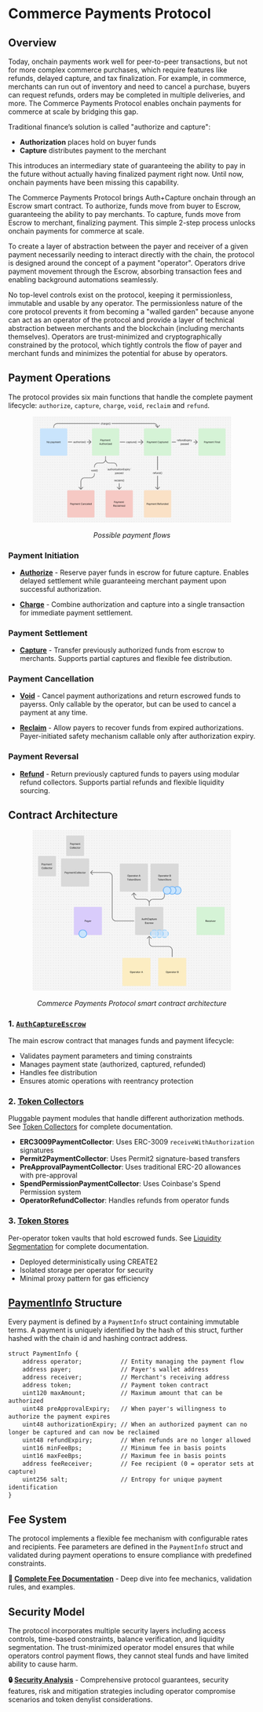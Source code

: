 # Commerce Payments Protocol
## Overview

Today, onchain payments work well for peer-to-peer transactions, but not for more complex commerce purchases, which require features like refunds, delayed capture, and tax finalization. For example, in commerce, merchants can run out of inventory and need to cancel a purchase, buyers can request refunds, orders may be completed in multiple deliveries, and more. The Commerce Payments Protocol enables onchain payments for commerce at scale by bridging this gap.

Traditional finance’s solution is called "authorize and capture":
- **Authorization** places hold on buyer funds
- **Capture** distributes payment to the merchant

This introduces an intermediary state of guaranteeing the ability to pay in the future without actually having finalized payment right now. Until now, onchain payments have been missing this capability.

The Commerce Payments Protocol brings Auth+Capture onchain through an Escrow smart contract. To authorize, funds move from buyer to Escrow, guaranteeing the ability to pay merchants. To capture, funds move from Escrow to merchant, finalizing payment. This simple 2-step process unlocks onchain payments for commerce at scale.

To create a layer of abstraction between the payer and receiver of a given payment necessarily needing to interact directly with the chain, the protocol is designed around the concept of a payment "operator". Operators drive payment movement through the Escrow, absorbing transaction fees and enabling background automations seamlessly.

 No top-level controls exist on the protocol, keeping it permissionless, immutable and usable by any operator. The permissionless nature of the core protocol prevents it from becoming a "walled garden" because anyone can act as an operator of the protocol and provide a layer of technical abstraction between merchants and the blockchain (including merchants themselves). Operators are trust-minimized and cryptographically constrained by the protocol, which tightly controls the flow of payer and merchant funds and minimizes the potential for abuse by operators.


## Payment Operations

The protocol provides six main functions that handle the complete payment lifecycle: `authorize`, `capture`, `charge`, `void`, `reclaim` and `refund`.

<div align="center">
  <img src="diagrams/PaymentLifecycleDiagram.png" alt="Payment Lifecycle Diagram" width="80%">
  <p><em>Possible payment flows</em></p>
</div>

### Payment Initiation
- **[Authorize](operations/Authorize.md)** - Reserve payer funds in escrow for future capture. Enables delayed settlement while guaranteeing merchant payment upon successful authorization.

- **[Charge](operations/Charge.md)** - Combine authorization and capture into a single transaction for immediate payment settlement.

### Payment Settlement  
- **[Capture](operations/Capture.md)** - Transfer previously authorized funds from escrow to merchants. Supports partial captures and flexible fee distribution.

### Payment Cancellation
- **[Void](operations/Void.md)** - Cancel payment authorizations and return escrowed funds to payerss. Only callable by the operator, but can be used to cancel a payment at any time.

- **[Reclaim](operations/Reclaim.md)** - Allow payers to recover funds from expired authorizations. Payer-initiated safety mechanism callable only after authorization expiry.

### Payment Reversal
- **[Refund](operations/Refund.md)** - Return previously captured funds to payers using modular refund collectors. Supports partial refunds and flexible liquidity sourcing.


## Contract Architecture

<div align="center">
  <img src="diagrams/ContractsArchitecture.png" alt="Contracts Architecture Diagram" width="80%">
  <p><em>Commerce Payments Protocol smart contract architecture</em></p>
</div>

### 1. [`AuthCaptureEscrow`](../src/AuthCaptureEscrow.sol)
The main escrow contract that manages funds and payment lifecycle:
- Validates payment parameters and timing constraints
- Manages payment state (authorized, captured, refunded)
- Handles fee distribution
- Ensures atomic operations with reentrancy protection

### 2. [Token Collectors](TokenCollectors.md)
Pluggable payment modules that handle different authorization methods.
See [Token Collectors](TokenCollectors.md) for complete documentation.
- **ERC3009PaymentCollector**: Uses ERC-3009 `receiveWithAuthorization` signatures
- **Permit2PaymentCollector**: Uses Permit2 signature-based transfers
- **PreApprovalPaymentCollector**: Uses traditional ERC-20 allowances with pre-approval
- **SpendPermissionPaymentCollector**: Uses Coinbase's Spend Permission system
- **OperatorRefundCollector**: Handles refunds from operator funds

### 3. [Token Stores](../src/TokenStore.sol)
Per-operator token vaults that hold escrowed funds.
See [Liquidity Segmentation](Security.md#liquidity-segmentation-in-operator-tokenstores) for complete documentation.

- Deployed deterministically using CREATE2
- Isolated storage per operator for security
- Minimal proxy pattern for gas efficiency



## [PaymentInfo](../src/AuthCaptureEscrow.sol#L26-L52) Structure

Every payment is defined by a `PaymentInfo` struct containing immutable terms. A payment is uniquely identified by the hash of this struct, further hashed with the chain id and hashing contract address.

```solidity
struct PaymentInfo {
    address operator;           // Entity managing the payment flow
    address payer;              // Payer's wallet address
    address receiver;           // Merchant's receiving address
    address token;              // Payment token contract
    uint120 maxAmount;          // Maximum amount that can be authorized
    uint48 preApprovalExpiry;   // When payer's willingness to authorize the payment expires
    uint48 authorizationExpiry; // When an authorized payment can no longer be captured and can now be reclaimed
    uint48 refundExpiry;        // When refunds are no longer allowed
    uint16 minFeeBps;           // Minimum fee in basis points
    uint16 maxFeeBps;           // Maximum fee in basis points
    address feeReceiver;        // Fee recipient (0 = operator sets at capture)
    uint256 salt;               // Entropy for unique payment identification
}
```

## Fee System

The protocol implements a flexible fee mechanism with configurable rates and recipients. Fee parameters are defined in the `PaymentInfo` struct and validated during payment operations to ensure compliance with predefined constraints.

**📖 [Complete Fee Documentation](Fees.md)** - Deep dive into fee mechanics, validation rules, and examples.

## Security Model

The protocol incorporates multiple security layers including access controls, time-based constraints, balance verification, and liquidity segmentation. The trust-minimized operator model ensures that while operators control payment flows, they cannot steal funds and have limited ability to cause harm.

**🔒 [Security Analysis](Security.md)** - Comprehensive protocol guarantees, security features, risk and mitigation strategies including operator compromise scenarios and token denylist considerations.
